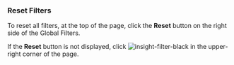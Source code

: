 ### Reset Filters

To reset all filters, at the top of the page, click the **Reset** button on the right side of the Global Filters.

If the **Reset** button is not displayed,
click ![insight-filter-black](https://docs.cognigy.com/assets/icons/insight-filter-black.svg) in the upper-right corner of the page.
